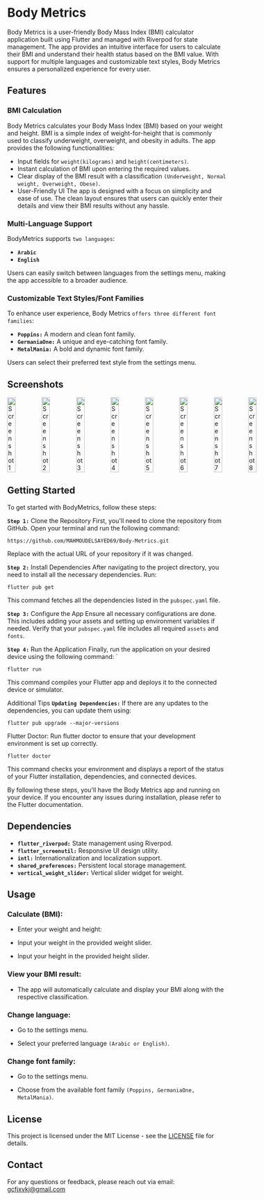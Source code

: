 # Body Metrics
Body Metrics is a user-friendly Body Mass Index (BMI) calculator application built using Flutter and managed with Riverpod for state management. The app provides an intuitive interface for users to calculate their BMI and understand their health status based on the BMI value. With support for multiple languages and customizable text styles, Body Metrics ensures a personalized experience for every user.

## Features

### BMI Calculation

Body Metrics calculates your Body Mass Index (BMI) based on your weight and height. BMI is a simple index of weight-for-height that is commonly used to classify underweight, overweight, and obesity in adults. The app provides the following functionalities:

- Input fields for `weight(kilograms)` and `height(centimeters)`.
- Instant calculation of BMI upon entering the required values.
- Clear display of the BMI result with a classification `(Underweight, Normal weight, Overweight, Obese)`.
- User-Friendly UI
The app is designed with a focus on simplicity and ease of use. The clean layout ensures that users can quickly enter their details and view their BMI results without any hassle.

### Multi-Language Support
BodyMetrics supports `two languages`:

- **`Arabic`**
- **`English`**

Users can easily switch between languages from the settings menu, making the app accessible to a broader audience.

### Customizable Text Styles/Font Families
To enhance user experience, Body Metrics `offers three different font families`:

- **`Poppins:`** A modern and clean font family.
- **`GermaniaOne:`** A unique and eye-catching font family.
- **`MetalMania:`** A bold and dynamic font family.
  
Users can select their preferred text style from the settings menu.

## Screenshots
<div style="display: flex; justify-content: space-between;">
  <img src="https://github.com/MAHMOUDELSAYED69/BMI-Calculator/assets/133010029/819f24d1-2393-4db0-a56e-003f16dfe8f7" alt="Screenshot 1" style="width: 24%;"/>
  <img src="https://github.com/MAHMOUDELSAYED69/BMI-Calculator/assets/133010029/0c740c36-250e-4410-bd25-ee361f75edac" alt="Screenshot 2" style="width: 24%;"/>
  <img src="https://github.com/MAHMOUDELSAYED69/BMI-Calculator/assets/133010029/9e017c8c-3760-42b7-8356-c1f0c6115cd3" alt="Screenshot 3" style="width: 24%;"/>
  <img src="https://github.com/MAHMOUDELSAYED69/BMI-Calculator/assets/133010029/22357e19-2812-4a53-a547-8bc3722e9448" alt="Screenshot 4" style="width: 24%;"/>
  <img src="https://github.com/MAHMOUDELSAYED69/BMI-Calculator/assets/133010029/277c4fa0-60f6-4f09-85d3-c600c669d963" alt="Screenshot 5" style="width: 24%;"/>
  <img src="https://github.com/MAHMOUDELSAYED69/BMI-Calculator/assets/133010029/07cb2078-9615-4c46-8c89-5148036b8146" alt="Screenshot 6" style="width: 24%;"/>
  <img src="https://github.com/MAHMOUDELSAYED69/BMI-Calculator/assets/133010029/b57a6659-1dfd-4b3c-b30b-d7ea05246b9f" alt="Screenshot 7" style="width: 24%;"/>
  <img src="https://github.com/MAHMOUDELSAYED69/BMI-Calculator/assets/133010029/e66df29e-3aa2-4507-b081-6dbba565c454" alt="Screenshot 8" style="width: 24%;"/>
</div>

## Getting Started
To get started with BodyMetrics, follow these steps:

**`Step 1:`** Clone the Repository
First, you'll need to clone the repository from GitHub. Open your terminal and run the following command:
```
https://github.com/MAHMOUDELSAYED69/Body-Metrics.git
```
Replace <repository-url> with the actual URL of your repository if it was changed.

**`Step 2:`** Install Dependencies
After navigating to the project directory, you need to install all the necessary dependencies. Run:
```
flutter pub get
```
This command fetches all the dependencies listed in the `pubspec.yaml` file.

**`Step 3:`** Configure the App
Ensure all necessary configurations are done. This includes adding your assets and setting up environment variables if needed. Verify that your `pubspec.yaml` file includes all required `assets` and `fonts`.

**`Step 4:`** Run the Application
Finally, run the application on your desired device using the following command:
`
```
flutter run
```
This command compiles your Flutter app and deploys it to the connected device or simulator.

Additional Tips
**`Updating Dependencies:`** If there are any updates to the dependencies, you can update them using:
```
flutter pub upgrade --major-versions
```
Flutter Doctor: Run flutter doctor to ensure that your development environment is set up correctly.
```
flutter doctor
```
This command checks your environment and displays a report of the status of your Flutter installation, dependencies, and connected devices.

By following these steps, you'll have the Body Metrics app and running on your device. If you encounter any issues during installation, please refer to the Flutter documentation.

## Dependencies

- **`flutter_riverpod:`** State management using Riverpod.
- **`flutter_screenutil:`** Responsive UI design utility.
- **`intl:`** Internationalization and localization support.
- **`shared_preferences:`** Persistent local storage management.
- **`vertical_weight_slider:`** Vertical slider widget for weight.

## Usage
### Calculate (BMI):
- Enter your weight and height:

- Input your weight in the provided weight slider.

- Input your height in the provided height slider.

### View your BMI result:

- The app will automatically calculate and display your BMI along with the respective classification.

### Change language:

- Go to the settings menu.

- Select your preferred language `(Arabic or English)`.

### Change font family:

- Go to the settings menu.

- Choose from the available font family `(Poppins, GermaniaOne, MetalMania)`.

## License

This project is licensed under the MIT License - see the [LICENSE](LICENSE) file for details.

## Contact

For any questions or feedback, please reach out via email: [gcfjxvkj@gmail.com](gcfjxvkj@gmail.com)

